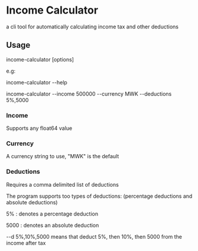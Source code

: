 # Income Calculator
a cli tool for automatically calculating income tax and other deductions

## Usage
income-calculator [options]

e.g:

income-calculator --help

income-calculator --income 500000 --currency MWK --deductions 5%,5000

### Income
Supports any float64 value

### Currency
A currency string to use, "MWK" is the default

### Deductions
Requires a comma delimited list of deductions

The program supports too types of deductions: (percentage deductions and absolute deductions)

5% : denotes a percentage deduction

5000 : denotes an absolute deduction

--d 5%,10%,5000 means that deduct 5%, then 10%, then 5000 from the income after tax